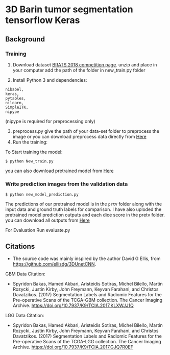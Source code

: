# 3D Barin tumor segmentation tensorflow Keras

## Background




### Training
1. Download dataset [BRATS 2018 competition page](https://www.med.upenn.edu/sbia/brats2018/registration.html).
unzip and place in your computer add the path of the folder in new_train.py folder

2. Install Python 3 and dependencies: 
```
nibabel,
keras,
pytables,
nilearn,
SimpleITK,
nipype
```
(nipype is required for preprocessing only) 

3. preprocess.py give the path of your data-set folder to preprocess the image
or you can download preprocess data directly from
[Here](https://drive.google.com/file/d/1mqWcs_PuisnbsclIhdZWcpsfgjZegtoL/view?usp=sharing)
4. Run the training:

To Start training the model:
```
$ python New_train.py
```
you can also download pretrained model from
[Here](https://drive.google.com/file/d/1ylYeJ4fxDbSpLrVQB3hLkg6i9_HsZAnv/view?usp=sharing)



### Write prediction images from the validation data

```
$ python new_model_prediction.py
```
The predictions of our pretrained model is in the ```prtV``` folder along with the input data and ground truth labels for 
comparison.
I have also uploded the pretrained model prediction outputs and each dice score in the pretv folder.
you can download all outputs from 
[Here](https://drive.google.com/file/d/11iQMOGd3moDCxTwtrYIButIVvgeO36Z0/view?usp=sharing)





For Evaluation Run evaluate.py




## Citations

 * The source code was mainly inspired by the author David G Ellis, from https://github.com/ellisdg/3DUnetCNN.

GBM Data Citation:
 * Spyridon Bakas, Hamed Akbari, Aristeidis Sotiras, Michel Bilello, Martin Rozycki, Justin Kirby, John Freymann, Keyvan Farahani, and Christos Davatzikos. (2017) Segmentation Labels and Radiomic Features for the Pre-operative Scans of the TCGA-GBM collection. The Cancer Imaging Archive. https://doi.org/10.7937/K9/TCIA.2017.KLXWJJ1Q

LGG Data Citation:
 * Spyridon Bakas, Hamed Akbari, Aristeidis Sotiras, Michel Bilello, Martin Rozycki, Justin Kirby, John Freymann, Keyvan Farahani, and Christos Davatzikos. (2017) Segmentation Labels and Radiomic Features for the Pre-operative Scans of the TCGA-LGG collection. The Cancer Imaging Archive. https://doi.org/10.7937/K9/TCIA.2017.GJQ7R0EF

